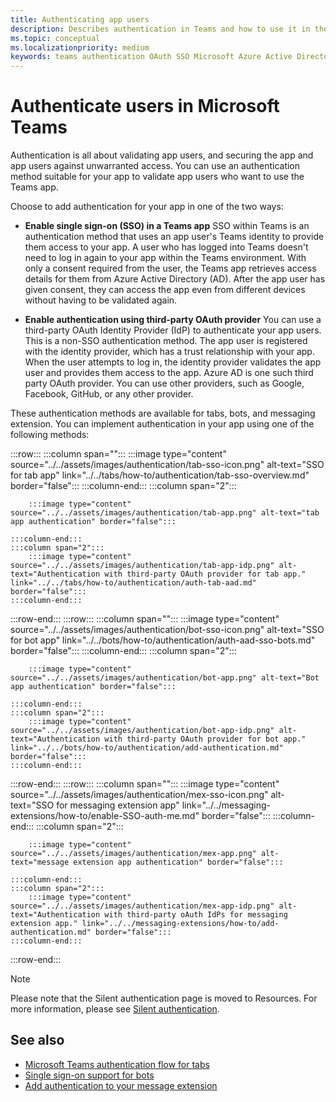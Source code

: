 ```yaml
---
title: Authenticating app users
description: Describes authentication in Teams and how to use it in the apps
ms.topic: conceptual
ms.localizationpriority: medium
keywords: teams authentication OAuth SSO Microsoft Azure Active Directory (Azure AD)
---
```

# Authenticate users in Microsoft Teams

Authentication is all about validating app users, and securing the app and app users against unwarranted access. You can use an authentication method suitable for your app to validate app users who want to use the Teams app.

Choose to add authentication for your app in one of the two ways:

- **Enable single sign-on (SSO) in a Teams app**
  SSO within Teams is an authentication method that uses an app user's Teams identity to provide them access to your app. A user who has logged into Teams doesn't need to log in again to your app within the Teams environment. With only a consent required from the user, the Teams app retrieves access details for them from Azure Active Directory (AD). After the app user has given consent, they can access the app even from different devices without having to be validated again.

- **Enable authentication using third-party OAuth provider**
  You can use a third-party OAuth Identity Provider (IdP) to authenticate your app users. This is a non-SSO authentication method. The app user is registered with the identity provider, which has a trust relationship with your app. When the user attempts to log in, the identity provider validates the app user and provides them access to the app. Azure AD is one such third party OAuth provider. You can use other providers, such as Google, Facebook, GitHub, or any other provider.

These authentication methods are available for tabs, bots, and messaging extension. You can implement authentication in your app using one of the following methods:

:::row:::
    :::column span="":::
        :::image type="content" source="../../assets/images/authentication/tab-sso-icon.png" alt-text="SSO for tab app" link="../../tabs/how-to/authentication/tab-sso-overview.md" border="false":::
    :::column-end:::
    :::column span="2":::

        :::image type="content" source="../../assets/images/authentication/tab-app.png" alt-text="tab app authentication" border="false":::
        
    :::column-end:::
    :::column span="2":::
        :::image type="content" source="../../assets/images/authentication/tab-app-idp.png" alt-text="Authentication with third-party OAuth provider for tab app." link="../../tabs/how-to/authentication/auth-tab-aad.md" border="false":::
    :::column-end:::
:::row-end:::
:::row:::
    :::column span="":::
        :::image type="content" source="../../assets/images/authentication/bot-sso-icon.png" alt-text="SSO for bot app" link="../../bots/how-to/authentication/auth-aad-sso-bots.md" border="false":::
    :::column-end:::
    :::column span="2":::

        :::image type="content" source="../../assets/images/authentication/bot-app.png" alt-text="Bot app authentication" border="false":::
        
    :::column-end:::
    :::column span="2":::
        :::image type="content" source="../../assets/images/authentication/bot-app-idp.png" alt-text="Authentication with third-party OAuth provider for bot app." link="../../bots/how-to/authentication/add-authentication.md" border="false":::
    :::column-end:::
:::row-end:::
:::row:::
    :::column span="":::
        :::image type="content" source="../../assets/images/authentication/mex-sso-icon.png" alt-text="SSO for messaging extension app" link="../../messaging-extensions/how-to/enable-SSO-auth-me.md" border="false":::
    :::column-end:::
    :::column span="2":::

        :::image type="content" source="../../assets/images/authentication/mex-app.png" alt-text="message extension app authentication" border="false":::
        
    :::column-end:::
    :::column span="2":::
        :::image type="content" source="../../assets/images/authentication/mex-app-idp.png" alt-text="Authentication with third-party oAuth IdPs for messaging extension app." link="../../messaging-extensions/how-to/add-authentication.md" border="false":::
    :::column-end:::
:::row-end:::

<!--
| Single sign-on | &nbsp; | Third party OAuth IdPs |
| --- | --- | --- |
| :::image type="content" source="../../assets/images/authentication/tab-sso-icon.png" alt-text="SSO for tab app" link="../../tabs/how-to/authentication/tab-sso-overview.md" border="false"::: | <br> :::image type="content" source="../../assets/images/authentication/tab-app.png" alt-text="tab app authentication" border="false"::: | :::image type="content" source="../../assets/images/authentication/tab-app-idp.png" alt-text="Authentication with third-party OAuth provider for tab app." link="../../tabs/how-to/authentication/auth-tab-aad.md" border="false"::: |
| :::image type="content" source="../../assets/images/authentication/bot-sso-icon.png" alt-text="SSO for bot app" link="../../bots/how-to/authentication/auth-aad-sso-bots.md" border="false"::: | <br> :::image type="content" source="../../assets/images/authentication/bot-app.png" alt-text="Bot app authentication" border="false"::: | :::image type="content" source="../../assets/images/authentication/bot-app-idp.png" alt-text="Authentication with third-party OAuth provider for bot app." link="../../bots/how-to/authentication/add-authentication.md" border="false"::: |
| :::image type="content" source="../../assets/images/authentication/mex-sso-icon.png" alt-text="SSO for messaging extension app" link="../../messaging-extensions/how-to/enable-SSO-auth-me.md" border="false"::: | <br> :::image type="content" source="../../assets/images/authentication/mex-app.png" alt-text="message extension app authentication" border="false"::: | :::image type="content" source="../../assets/images/authentication/mex-app-idp.png" alt-text="Authentication with third-party oAuth IdPs for messaging extension app." link="../../messaging-extensions/how-to/add-authentication.md" border="false"::: |-->

> [!NOTE]
> Please note that the Silent authentication page is moved to Resources. For more information, please see [Silent authentication](../../tabs/how-to/authentication/auth-silent-aad.md).

## See also

- [Microsoft Teams authentication flow for tabs](~/tabs/how-to/authentication/auth-flow-tab.md)
- [Single sign-on support for bots](~/bots/how-to/authentication/auth-aad-sso-bots.md)
- [Add authentication to your message extension](~/messaging-extensions/how-to/add-authentication.md)
